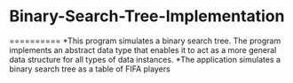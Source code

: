 # Binary-Search-Tree-Implementation
==========
*This program simulates a binary search tree. The program implements an abstract data type that enables it to act as a more general data structure for all types of data instances.
*The application simulates a binary search tree as a table of FIFA players
